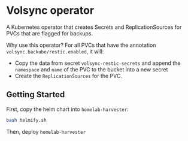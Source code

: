 # Volsync operator

A Kubernetes operator that creates Secrets and ReplicationSources for PVCs that are flagged for backups.

Why use this operator? For all PVCs that have the annotation `volsync.backube/restic.enabled`, it will:

- Copy the data from secret `volsync-restic-secrets` and append the `namespace` and `name` of the PVC to the bucket into a new secret
- Create the `ReplicationSources` for the PVC.

## Getting Started

First, copy the helm chart into `homelab-harvester`:

```sh
bash helmify.sh
```

Then, deploy `homelab-harvester`
